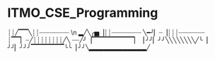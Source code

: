 # ITMO_CSE_Programming

┊┊╱▔▔╲┊┊┈┈┈┈┈┈┈┈ \n
▂╱╲╭▅▕┊┊┈┈┈┈┈┈┈┈
╲━╯▏┈▕┊┊┊┈┈┈┈┈┈┈
┊▔▔▏┈╱┊┊┊┊┊┊┊┊╱╲
┈┈╱╯▕▔▔▔▔▔▔▔▔▔▏▕
╯╯▏╯╯╲╲╲╲╲╲╲╲╱╰▕
╯╯▏╯╯╯▔▔▔▔▔▔▔╰╰▕
╯╯╲▂▂▂▂▂▂▂▂▂▂▂▂╱
